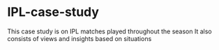 # IPL-case-study
This case study is on IPL matches played throughout the season
It also consists of views and insights based on situations

